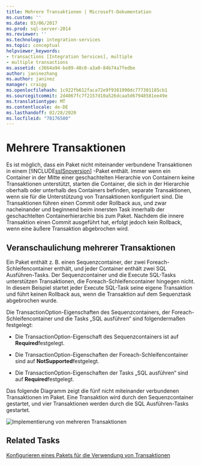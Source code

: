 ```yaml
---
title: Mehrere Transaktionen | Microsoft-Dokumentation
ms.custom: ''
ms.date: 03/06/2017
ms.prod: sql-server-2014
ms.reviewer: ''
ms.technology: integration-services
ms.topic: conceptual
helpviewer_keywords:
- transactions [Integration Services], multiple
- multiple transactions
ms.assetid: c3664a94-be89-40c0-a3a0-84b74a7fedbe
author: janinezhang
ms.author: janinez
manager: craigg
ms.openlocfilehash: 1c922fb612faca72e9f9381990dc777301185cb1
ms.sourcegitcommit: 2d4067fc7f2157d10a526dcaa5d67948581ee49e
ms.translationtype: MT
ms.contentlocale: de-DE
ms.lasthandoff: 02/28/2020
ms.locfileid: "78176580"
---
```

# <a name="multiple-transactions"></a>Mehrere Transaktionen
  Es ist möglich, dass ein Paket nicht miteinander verbundene Transaktionen in einem [!INCLUDE[ssISnoversion](../includes/ssisnoversion-md.md)] -Paket enthält. Immer wenn ein Container in der Mitte einer geschachtelten Hierarchie von Containern keine Transaktionen unterstützt, starten die Container, die sich in der Hierarchie oberhalb oder unterhalb des Containers befinden, separate Transaktionen, wenn sie für die Unterstützung von Transaktionen konfiguriert sind. Die Transaktionen führen einen Commit oder Rollback aus, und zwar nacheinander und beginnend beim innersten Task innerhalb der geschachtelten Containerhierarchie bis zum Paket. Nachdem die innere Transaktion einen Commit ausgeführt hat, erfolgt jedoch kein Rollback, wenn eine äußere Transaktion abgebrochen wird.

## <a name="illustration-of-multiple-transactions"></a>Veranschaulichung mehrerer Transaktionen
 Ein Paket enthält z. B. einen Sequenzcontainer, der zwei Foreach-Schleifencontainer enthält, und jeder Container enthält zwei SQL Ausführen-Tasks. Der Sequenzcontainer und die Execute SQL-Tasks unterstützen Transaktionen, die Foreach-Schleifencontainer hingegen nicht. In diesem Beispiel startet jeder Execute SQL-Task seine eigene Transaktion und führt keinen Rollback aus, wenn die Transaktion auf dem Sequenztask abgebrochen wurde.

 Die TransactionOption-Eigenschaften des Sequenzcontainers, der Foreach-Schleifencontainer und die Tasks „SQL ausführen“ sind folgendermaßen festgelegt:

-   Die TransactionOption-Eigenschaft des Sequenzcontainers ist auf **Required**festgelegt.

-   Die TransactionOption-Eigenschaften der Foreach-Schleifencontainer sind auf **NotSupported**festgelegt.

-   Die TransactionOption-Eigenschaften der Tasks „SQL ausführen“ sind auf **Required**festgelegt.

 Das folgende Diagramm zeigt die fünf nicht miteinander verbundenen Transaktionen im Paket. Eine Transaktion wird durch den Sequenzcontainer gestartet, und vier Transaktionen werden durch die SQL Ausführen-Tasks gestartet.

 ![Implementierung von mehreren Transaktionen](media/mw-dts-trans2.gif "Implementierung von mehreren Transaktionen")

## <a name="related-tasks"></a>Related Tasks
 [Konfigurieren eines Pakets für die Verwendung von Transaktionen](../relational-databases/native-client-ole-db-transactions/transactions.md)


